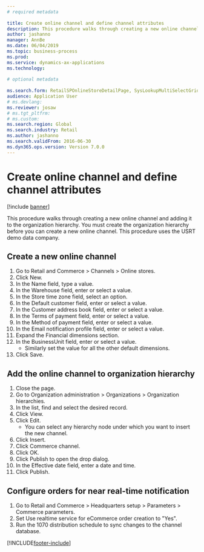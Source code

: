 ```yaml
--- 
# required metadata 
 
title: Create online channel and define channel attributes
description: This procedure walks through creating a new online channel and adding it to the organization hierarchy. 
author: jashanno
manager: AnnBe 
ms.date: 06/04/2019
ms.topic: business-process 
ms.prod:  
ms.service: dynamics-ax-applications 
ms.technology:  
 
# optional metadata 
 
ms.search.form: RetailSPOnlineStoreDetailPage, SysLookupMultiSelectGrid, DimensionLookup, OMHierarchyManager, HierarchyDesigner, OMNodeSelection, HierarchyPublishAndCloseForm   
audience: Application User 
# ms.devlang:  
ms.reviewer: josaw
# ms.tgt_pltfrm:  
# ms.custom:  
ms.search.region: Global
ms.search.industry: Retail
ms.author: jashanno
ms.search.validFrom: 2016-06-30 
ms.dyn365.ops.version: Version 7.0.0 
---
```

# Create online channel and define channel attributes

[!include [banner](../includes/banner.md)]

This procedure walks through creating a new online channel and adding it to the organization hierarchy. You must create the organization hierarchy before you can create a new online channel. This procedure uses the USRT demo data company.


## Create a new online channel
1. Go to Retail and Commerce > Channels > Online stores.
2. Click New.
3. In the Name field, type a value.
4. In the Warehouse field, enter or select a value.
5. In the Store time zone field, select an option.
6. In the Default customer field, enter or select a value.
7. In the Customer address book field, enter or select a value.
8. In the Terms of payment field, enter or select a value.
9. In the Method of payment field, enter or select a value.
10. In the Email notification profile field, enter or select a value.
11. Expand the Financial dimensions section.
12. In the BusinessUnit field, enter or select a value.
    * Similarly set the value for all the other default dimensions.  
13. Click Save.

## Add the online channel to organization hierarchy
1. Close the page.
2. Go to Organization administration > Organizations > Organization hierarchies.
3. In the list, find and select the desired record.
4. Click View.
5. Click Edit.
    * You can select any hierarchy node under which you want to insert the new channel.  
6. Click Insert.
7. Click Commerce channel.
8. Click OK.
9. Click Publish to open the drop dialog.
10. In the Effective date field, enter a date and time.
11. Click Publish.

## Configure orders for near real-time notification
1. Go to Retail and Commerce  > Headquarters setup > Parameters > Commerce parameters.
2. Set Use realtime service for eCommerce order creation to "Yes".
3. Run the 1070 distribution schedule to sync changes to the channel database. 




[!INCLUDE[footer-include](../../includes/footer-banner.md)]
